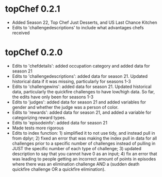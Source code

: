 # topChef 0.2.1
* Added Season 22, Top Chef Just Desserts, and US Last Chance Kitchen
* Edits to 'challengedescriptions' to include what advantages chefs received

# topChef 0.2.0

* Edits to 'chefdetails': added occupation category and added data for 
season 21
* Edits to 'challengedescriptions': added data for season 21. Updated historical
data if it was missing, particularly for seasons 1-3
* Edits to 'challengewins': added data for season 21. Updated historical
data, particularly the quickfire challenges to have low/high data. So far, the
edits have only been for seasons 1-3
* Edits to 'judges': added data for season 21 and added variables for gender and 
whether the judge was a person of color. 
* Edits to 'rewards': added data for season 21, and added a variable for 
categorizing reward types.
* Edits to 'episodeinfo': added data for season 21
* Made tests more rigorous
* Edits to index function: 1) simplified it to not use tidy, and instead pull in
from dplyr; 2) fixed an error that was making the index pull in data for all 
challenges prior to a specific number of challenges instead of pulling in JUST 
the specific number of each type of challenge; 3) updated description to say 
that you cannot have 0 as an input; 4) fix an error that was leading to people 
getting an incorrect amount of points in episodes where there was an elimination
challenge AND a (sudden death quickfire challenge OR a quickfire elimination).
